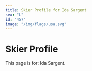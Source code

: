 ```yaml
---
title: Skier Profile for Ida Sargent
sex: "L"
id: "457"
image: "/img/flags/usa.svg" 
---
```


# Skier Profile

This page is for: Ida Sargent.
    